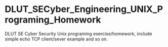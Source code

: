 # DLUT_SECyber_Engineering_UNIX_Programing_Homework
DLUT SE Cyber Security Unix programing exercise/homework, include simple echo TCP client/sever example and so on.
